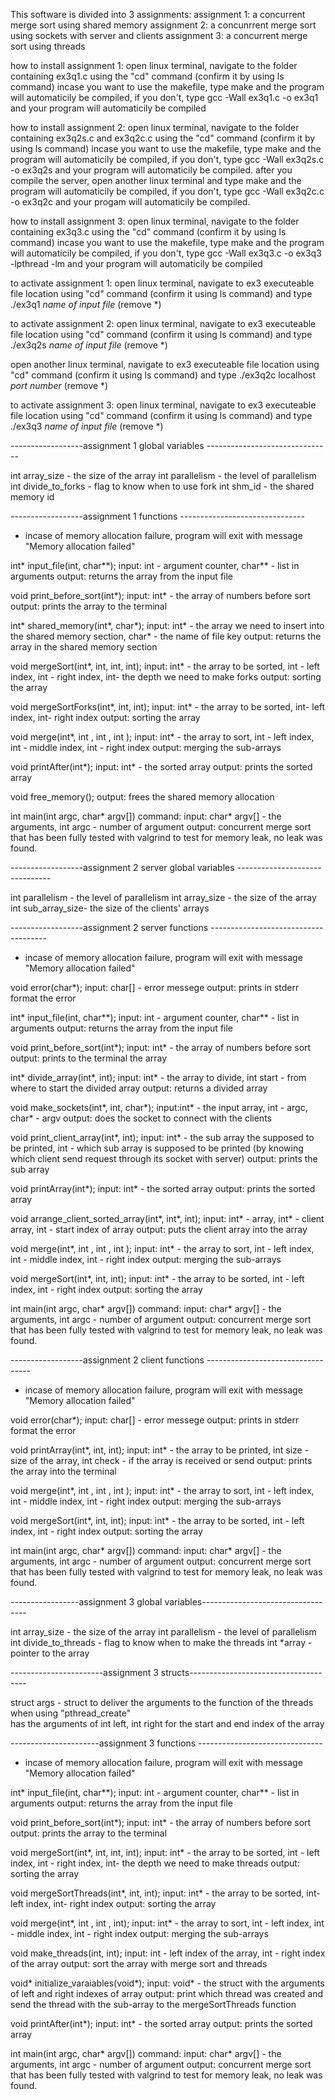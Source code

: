 
This software is divided into 3 assignments:
assignment 1: a concurrent merge sort using shared memory
assignment 2: a concunrrent merge sort using sockets with server and clients
assignment 3: a concurrent merge sort using threads


how to install assignment 1:
open linux terminal, navigate to the folder containing ex3q1.c
using the "cd" command (confirm it by using ls command)
incase you want to use the makefile, type make and the program will
automaticily be compiled, if you don't, type gcc -Wall ex3q1.c -o ex3q1
and your program will automaticily be compiled

how to install assignment 2:
open linux terminal, navigate to the folder containing ex3q2s.c and ex3q2c.c
using the "cd" command (confirm it by using ls command)
incase you want to use the makefile, type make and the program will
automaticily be compiled, if you don't, type gcc -Wall ex3q2s.c -o ex3q2s
and your program will automaticily be compiled.
after you compile the server, open another linux terminal
and type make and the program will automaticily be compiled,
if you don't, type gcc -Wall ex3q2c.c -o ex3q2c
and your progam will automaticily be compiled.

how to install assignment 3:
open linux terminal, navigate to the folder containing ex3q3.c
using the "cd" command (confirm it by using ls command)
incase you want to use the makefile, type make and the program will
automaticily be compiled, if you don't, type gcc -Wall ex3q3.c -o ex3q3 -lpthread -lm
and your program will automaticily be compiled
 

to activate assignment 1:
open linux terminal, navigate to ex3 executeable file
location using "cd" command (confirm it using ls command) and type
./ex3q1 *name of input file* (remove *)

to activate assignment 2:
open linux terminal, navigate to ex3 executeable file
location using "cd" command (confirm it using ls command) and type
./ex3q2s *name of input file* (remove *)

open another linux terminal, navigate to ex3 executeable file
location using "cd" command (confirm it using ls command) and type
./ex3q2c localhost *port number* (remove *)

to activate assignment 3:
open linux terminal, navigate to ex3 executeable file
location using "cd" command (confirm it using ls command) and type
./ex3q3 *name of input file* (remove *)


------------------assignment 1 global variables -------------------------------

int array_size - the size of the array
int parallelism - the level of parallelism
int divide_to_forks - flag to know when to use fork
int shm_id - the shared memory id


------------------assignment 1 functions -------------------------------

* incase of memory allocation failure, program will exit with
message "Memory allocation failed"


int* input_file(int, char**);
input: int - argument counter, char** - list in arguments
output: returns the array from the input file

void print_before_sort(int*);
input: int* - the array of numbers before sort
output: prints the array to the terminal

int* shared_memory(int*, char*);
input: int* - the array we need to insert into the shared memory section, char* - the name of file key
output: returns the array in the shared memory section

void mergeSort(int*, int, int, int);
input: int* - the array to be sorted, int - left index, int - right index, int- the depth we need to make forks
output: sorting the array


void mergeSortForks(int*, int, int);
input: int* - the array to be sorted, int- left index, int- right index
output: sorting the array


void merge(int*, int , int , int );
input: int* - the array to sort, int - left index, int - middle index, int - right index
output: merging the sub-arrays


void printAfter(int*);
input: int* - the sorted array
output: prints the sorted array


void free_memory();
output: frees the shared memory allocation

int main(int argc, char* argv[]) command:
input: char* argv[] - the arguments, int argc - number of argument
output: concurrent merge sort that has been fully tested with valgrind to test for memory
leak, no leak was found.



------------------assignment 2 server global variables -------------------------------

int parallelism - the level of parallelism
int array_size - the size of the array
int sub_array_size- the size of the clients' arrays 


------------------assignment 2 server functions -------------------------------------

* incase of memory allocation failure, program will exit with
message "Memory allocation failed"

void error(char*);
input: char[] - error messege
output: prints in stderr format the error


int* input_file(int, char**);
input: int - argument counter, char** - list in arguments
output: returns the array from the input file


void print_before_sort(int*);
input: int* - the array of numbers before sort
output: prints to the terminal the array


int* divide_array(int*, int);
input: int* - the array to divide, int start - from where to start the divided array
output: returns a divided array


void make_sockets(int*, int, char*);
input:int* - the input array, int - argc, char* - argv
output: does the socket to connect with the clients


void print_client_array(int*, int);
input: int* - the sub array the supposed to be printed, int - which sub array is supposed to be printed (by knowing which client send request through its socket with server)
output: prints the sub array


void printArray(int*);
input: int* - the sorted array
output: prints the sorted array


void arrange_client_sorted_array(int*, int*, int);
input: int* - array, int* - client array, int - start index of array
output: puts the client array into the array


void merge(int*, int , int , int );
input: int* - the array to sort, int - left index, int - middle index, int - right index
output: merging the sub-arrays


void mergeSort(int*, int, int);
input: int* - the array to be sorted, int - left index, int - right index
output: sorting the array


int main(int argc, char* argv[]) command:
input: char* argv[] - the arguments, int argc - number of argument
output: concurrent merge sort that has been fully tested with valgrind to test for memory
leak, no leak was found.



------------------assignment 2 client functions ----------------------------------

* incase of memory allocation failure, program will exit with
message "Memory allocation failed"

void error(char*);
input: char[] - error messege
output: prints in stderr format the error


void printArray(int*, int, int);
input: int* - the array to be printed, int size - size of the array, int check - if the array is received or send
output: prints the array into the terminal


void merge(int*, int , int , int );
input: int* - the array to sort, int - left index, int - middle index, int - right index
output: merging the sub-arrays


void mergeSort(int*, int, int);
input: int* - the array to be sorted, int - left index, int - right index
output: sorting the array


int main(int argc, char* argv[]) command:
input: char* argv[] - the arguments, int argc - number of argument
output: concurrent merge sort that has been fully tested with valgrind to test for memory
leak, no leak was found.



-----------------assignment 3 global variables----------------------------------

int array_size - the size of the array
int parallelism - the level of parallelism
int  divide_to_threads - flag to know when to make the threads
int *array - pointer to the array



-----------------------assignment 3 structs-------------------------------------

struct args - struct to deliver the arguments to the function of the threads
when using "pthread_create"  
has the arguments of int left, int right for the start and end index of the array


----------------------assignment 3 functions -------------------------------

* incase of memory allocation failure, program will exit with message "Memory allocation failed"

int* input_file(int, char**);
input: int - argument counter, char** - list in arguments
output: returns the array from the input file

void print_before_sort(int*);
input: int* - the array of numbers before sort
output: prints the array to the terminal


void mergeSort(int*, int, int, int);
input: int* - the array to be sorted, int - left index, int - right index, int- the depth we need to make threads
output: sorting the array


void mergeSortThreads(int*, int, int);
input: int* - the array to be sorted, int- left index, int- right index
output: sorting the array


void merge(int*, int , int , int);
input: int* - the array to sort, int - left index, int - middle index, int - right index
output: merging the sub-arrays


void make_threads(int, int);
input: int - left index of the array, int - right index of the array
output: sort the array with merge sort and threads


void* initialize_varaiables(void*);
input: void* - the struct with the arguments of left and right indexes of array
output: print which thread was created and send the thread with the sub-array to the mergeSortThreads function 


void printAfter(int*);
input: int* - the sorted array
output: prints the sorted array



int main(int argc, char* argv[]) command:
input: char* argv[] - the arguments, int argc - number of argument
output: concurrent merge sort that has been fully tested with valgrind to test for memory
leak, no leak was found.
